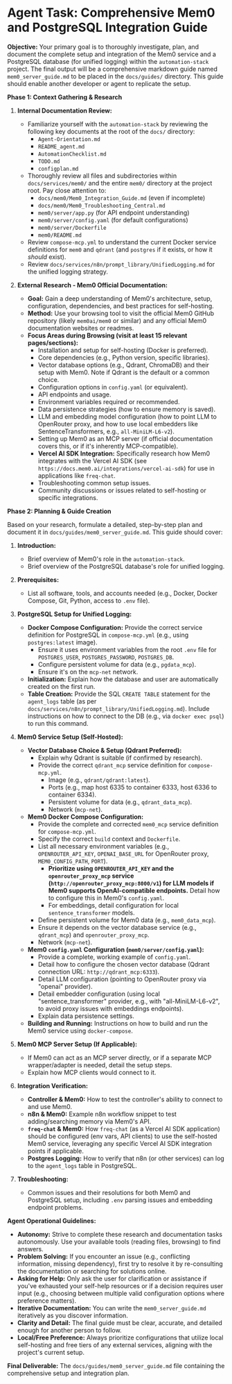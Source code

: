 # Agent Task: Comprehensive Mem0 and PostgreSQL Integration Guide

**Objective:**
Your primary goal is to thoroughly investigate, plan, and document the complete setup and integration of the Mem0 service and a PostgreSQL database (for unified logging) within the `automation-stack` project. The final output will be a comprehensive markdown guide named `mem0_server_guide.md` to be placed in the `docs/guides/` directory. This guide should enable another developer or agent to replicate the setup.

**Phase 1: Context Gathering & Research**

1.  **Internal Documentation Review:**
    *   Familiarize yourself with the `automation-stack` by reviewing the following key documents at the root of the `docs/` directory:
        *   `Agent-Orientation.md`
        *   `README_agent.md`
        *   `AutomationChecklist.md`
        *   `TODO.md`
        *   `configplan.md`
    *   Thoroughly review all files and subdirectories within `docs/services/mem0/` and the entire `mem0/` directory at the project root. Pay close attention to:
        *   `docs/mem0/Mem0_Integration_Guide.md` (even if incomplete)
        *   `docs/mem0/Mem0_Troubleshooting_Central.md`
        *   `mem0/server/app.py` (for API endpoint understanding)
        *   `mem0/server/config.yaml` (for default configurations)
        *   `mem0/server/Dockerfile`
        *   `mem0/README.md`
    *   Review `compose-mcp.yml` to understand the current Docker service definitions for `mem0` and `qdrant` (and `postgres` if it exists, or how it *should* exist).
    *   Review `docs/services/n8n/prompt_library/UnifiedLogging.md` for the unified logging strategy.

2.  **External Research - Mem0 Official Documentation:**
    *   **Goal:** Gain a deep understanding of Mem0's architecture, setup, configuration, dependencies, and best practices for self-hosting.
    *   **Method:** Use your browsing tool to visit the official Mem0 GitHub repository (likely `mem0ai/mem0` or similar) and any official Mem0 documentation websites or readmes.
    *   **Focus Areas during Browsing (visit at least 15 relevant pages/sections):**
        *   Installation and setup for self-hosting (Docker is preferred).
        *   Core dependencies (e.g., Python version, specific libraries).
        *   Vector database options (e.g., Qdrant, ChromaDB) and their setup with Mem0. Note if Qdrant is the default or a common choice.
        *   Configuration options in `config.yaml` (or equivalent).
        *   API endpoints and usage.
        *   Environment variables required or recommended.
        *   Data persistence strategies (how to ensure memory is saved).
        *   LLM and embedding model configuration (how to point LLM to OpenRouter proxy, and how to use local embedders like SentenceTransformers, e.g., `all-MiniLM-L6-v2`).
        *   Setting up Mem0 as an MCP server (if official documentation covers this, or if it's inherently MCP-compatible).
        *   **Vercel AI SDK Integration:** Specifically research how Mem0 integrates with the Vercel AI SDK (see `https://docs.mem0.ai/integrations/vercel-ai-sdk`) for use in applications like `freq-chat`.
        *   Troubleshooting common setup issues.
        *   Community discussions or issues related to self-hosting or specific integrations.

**Phase 2: Planning & Guide Creation**

Based on your research, formulate a detailed, step-by-step plan and document it in `docs/guides/mem0_server_guide.md`. This guide should cover:

1.  **Introduction:**
    *   Brief overview of Mem0's role in the `automation-stack`.
    *   Brief overview of the PostgreSQL database's role for unified logging.

2.  **Prerequisites:**
    *   List all software, tools, and accounts needed (e.g., Docker, Docker Compose, Git, Python, access to `.env` file).

3.  **PostgreSQL Setup for Unified Logging:**
    *   **Docker Compose Configuration:** Provide the correct service definition for PostgreSQL in `compose-mcp.yml` (e.g., using `postgres:latest` image).
        *   Ensure it uses environment variables from the root `.env` file for `POSTGRES_USER`, `POSTGRES_PASSWORD`, `POSTGRES_DB`.
        *   Configure persistent volume for data (e.g., `pgdata_mcp`).
        *   Ensure it's on the `mcp-net` network.
    *   **Initialization:** Explain how the database and user are automatically created on the first run.
    *   **Table Creation:** Provide the SQL `CREATE TABLE` statement for the `agent_logs` table (as per `docs/services/n8n/prompt_library/UnifiedLogging.md`). Include instructions on how to connect to the DB (e.g., via `docker exec psql`) to run this command.

4.  **Mem0 Service Setup (Self-Hosted):**
    *   **Vector Database Choice & Setup (Qdrant Preferred):**
        *   Explain why Qdrant is suitable (if confirmed by research).
        *   Provide the correct `qdrant_mcp` service definition for `compose-mcp.yml`.
            *   Image (e.g., `qdrant/qdrant:latest`).
            *   Ports (e.g., map host 6335 to container 6333, host 6336 to container 6334).
            *   Persistent volume for data (e.g., `qdrant_data_mcp`).
            *   Network (`mcp-net`).
    *   **Mem0 Docker Compose Configuration:**
        *   Provide the complete and corrected `mem0_mcp` service definition for `compose-mcp.yml`.
        *   Specify the correct `build` context and `Dockerfile`.
        *   List all necessary environment variables (e.g., `OPENROUTER_API_KEY`, `OPENAI_BASE_URL` for OpenRouter proxy, `MEM0_CONFIG_PATH`, `PORT`).
            *   **Prioritize using `OPENROUTER_API_KEY` and the `openrouter_proxy_mcp` service (`http://openrouter_proxy_mcp:8000/v1`) for LLM models if Mem0 supports OpenAI-compatible endpoints.** Detail how to configure this in Mem0's `config.yaml`.
            *   For embeddings, detail configuration for local `sentence_transformer` models.
        *   Define persistent volume for Mem0 data (e.g., `mem0_data_mcp`).
        *   Ensure it depends on the vector database service (e.g., `qdrant_mcp`) and `openrouter_proxy_mcp`.
        *   Network (`mcp-net`).
    *   **Mem0 `config.yaml` Configuration (`mem0/server/config.yaml`):**
        *   Provide a complete, working example of `config.yaml`.
        *   Detail how to configure the chosen vector database (Qdrant connection URL: `http://qdrant_mcp:6333`).
        *   Detail LLM configuration (pointing to OpenRouter proxy via "openai" provider).
        *   Detail embedder configuration (using local "sentence_transformer" provider, e.g., with "all-MiniLM-L6-v2", to avoid proxy issues with embeddings endpoints).
        *   Explain data persistence settings.
    *   **Building and Running:** Instructions on how to build and run the Mem0 service using `docker-compose`.

5.  **Mem0 MCP Server Setup (If Applicable):**
    *   If Mem0 can act as an MCP server directly, or if a separate MCP wrapper/adapter is needed, detail the setup steps.
    *   Explain how MCP clients would connect to it.

6.  **Integration Verification:**
    *   **Controller & Mem0:** How to test the controller's ability to connect to and use Mem0.
    *   **n8n & Mem0:** Example n8n workflow snippet to test adding/searching memory via Mem0's API.
    *   **`freq-chat` & Mem0:** How `freq-chat` (as a Vercel AI SDK application) should be configured (env vars, API clients) to use the self-hosted Mem0 service, leveraging any specific Vercel AI SDK integration points if applicable.
    *   **Postgres Logging:** How to verify that n8n (or other services) can log to the `agent_logs` table in PostgreSQL.

7.  **Troubleshooting:**
    *   Common issues and their resolutions for both Mem0 and PostgreSQL setup, including `.env` parsing issues and embedding endpoint problems.

**Agent Operational Guidelines:**

*   **Autonomy:** Strive to complete these research and documentation tasks autonomously. Use your available tools (reading files, browsing) to find answers.
*   **Problem Solving:** If you encounter an issue (e.g., conflicting information, missing dependency), first try to resolve it by re-consulting the documentation or searching for solutions online.
*   **Asking for Help:** Only ask the user for clarification or assistance if you've exhausted your self-help resources or if a decision requires user input (e.g., choosing between multiple valid configuration options where preference matters).
*   **Iterative Documentation:** You can write the `mem0_server_guide.md` iteratively as you discover information.
*   **Clarity and Detail:** The final guide must be clear, accurate, and detailed enough for another person to follow.
*   **Local/Free Preference:** Always prioritize configurations that utilize local self-hosting and free tiers of any external services, aligning with the project's current setup.

**Final Deliverable:**
The `docs/guides/mem0_server_guide.md` file containing the comprehensive setup and integration plan.
